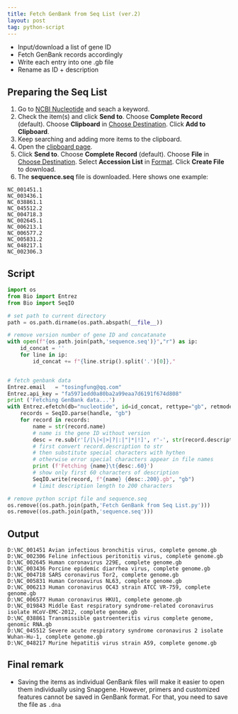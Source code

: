 ```yaml
---
title: Fetch GenBank from Seq List (ver.2)
layout: post
tag: python-script
---
```


- Input/download a list of gene ID
- Fetch GenBank records accordingly
- Write each entry into one .gb file
- Rename as ID + description

<!--more-->

## Preparing the Seq List

1. Go to [NCBI Nucleotide](https://www.ncbi.nlm.nih.gov/nuccore) and seach a keyword.
2. Check the item(s) and click **Send to**. Choose **Complete Record** (default). Choose **Clipboard** in <u>Choose Destination</u>. Click **Add to Clipboard**.
3. Keep searching and adding more items to the clipboard.
4. Open the [clipboard page](https://www.ncbi.nlm.nih.gov/nuccore/clipboard).
5. Click **Send to**. Choose **Complete Record** (default). Choose **File** in <u>Choose Destination</u>. Select **Accession List** in <u>Format</u>. Click **Create File** to download.
6. The **sequence.seq** file is downloaded. Here shows one example:

```text
NC_001451.1
NC_003436.1
NC_038861.1
NC_045512.2
NC_004718.3
NC_002645.1
NC_006213.1
NC_006577.2
NC_005831.2
NC_048217.1
NC_002306.3
```

## Script

```python
import os
from Bio import Entrez
from Bio import SeqIO

# set path to current directory
path = os.path.dirname(os.path.abspath(__file__))

# remove version number of gene ID and concatanate
with open(f"{os.path.join(path,'sequence.seq')}","r") as ip:
	id_concat = ''
	for line in ip:
		id_concat += f"{line.strip().split('.')[0]},"


# fetch genbank data
Entrez.email   = "tosingfung@qq.com"
Entrez.api_key = "fa5971edd0a80ba2a99eaa7d6191f674d808"
print ('Fetching GenBank data...')
with Entrez.efetch(db="nucleotide", id=id_concat, rettype="gb", retmode="text") as handle:
    records = SeqIO.parse(handle, "gb") 
    for record in records:
        name = str(record.name)
        # name is the gene ID without version
        desc = re.sub(r'[/|\|<|>|?|:|"|*|!]', r'-', str(record.description))
        # first convert record.description to str
        # then substitute special characters with hythen
        # otherwise error special characters appear in file names
        print (f'Fetching {name}\t{desc:.60}')
        # show only first 60 characters of description
        SeqIO.write(record, f"{name} {desc:.200}.gb", "gb")
        # limit description length to 200 characters

# remove python script file and sequence.seq
os.remove((os.path.join(path,'Fetch GenBank from Seq List.py')))
os.remove((os.path.join(path,'sequence.seq')))
```

## Output

```text
D:\NC_001451 Avian infectious bronchitis virus, complete genome.gb
D:\NC_002306 Feline infectious peritonitis virus, complete genome.gb
D:\NC_002645 Human coronavirus 229E, complete genome.gb
D:\NC_003436 Porcine epidemic diarrhea virus, complete genome.gb
D:\NC_004718 SARS coronavirus Tor2, complete genome.gb
D:\NC_005831 Human Coronavirus NL63, complete genome.gb
D:\NC_006213 Human coronavirus OC43 strain ATCC VR-759, complete genome.gb
D:\NC_006577 Human coronavirus HKU1, complete genome.gb
D:\NC_019843 Middle East respiratory syndrome-related coronavirus isolate HCoV-EMC-2012, complete genome.gb
D:\NC_038861 Transmissible gastroenteritis virus complete genome, genomic RNA.gb
D:\NC_045512 Severe acute respiratory syndrome coronavirus 2 isolate Wuhan-Hu-1, complete genome.gb
D:\NC_048217 Murine hepatitis virus strain A59, complete genome.gb
```

## Final remark

- Saving the items as individual GenBank files will make it easier to open them individually using Snapgene. However, primers and customized features cannot be saved in GenBank format. For that, you need to save the file as `.dna` 